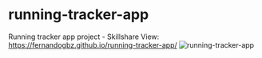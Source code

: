 # running-tracker-app
Running tracker app project - Skillshare
View:
https://fernandogbz.github.io/running-tracker-app/
![running-tracker-app](https://user-images.githubusercontent.com/112293116/202094233-0eaaf0c4-3553-4055-b484-ae3f8d5df13a.png)
